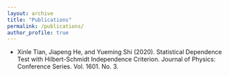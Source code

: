 ```yaml
---
layout: archive
title: "Publications"
permalink: /publications/
author_profile: true
---
```


* Xinle Tian, Jiapeng He, and Yueming Shi (2020). Statistical Dependence Test with Hilbert-Schmidt Independence Criterion. Journal of Physics: Conference Series. Vol. 1601. No. 3.


